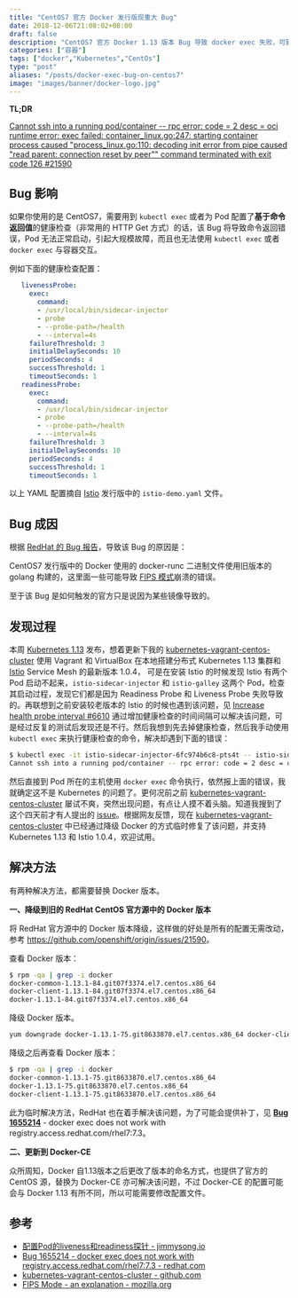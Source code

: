 ```yaml
---
title: "CentOS7 官方 Docker 发行版现重大 Bug"
date: 2018-12-06T21:08:02+08:00
draft: false
description: "CentOS7 官方 Docker 1.13 版本 Bug 导致 docker exec 失败，可致 Kubernetes 中的检测探针失败，官方推荐降级 docker 版本解决。"
categories: ["容器"]
tags: ["docker","Kubernetes","CentOs"]
type: "post"
aliases: "/posts/docker-exec-bug-on-centos7"
image: "images/banner/docker-logo.jpg"
---
```


**TL;DR**

[Cannot ssh into a running pod/container -- rpc error: code = 2 desc = oci runtime error: exec failed: container_linux.go:247: starting container process caused "process_linux.go:110: decoding init error from pipe caused \"read parent: connection reset by peer\"" command terminated with exit code 126 #21590](https://github.com/openshift/origin/issues/21590)

## Bug 影响

如果你使用的是 CentOS7，需要用到 `kubectl exec` 或者为 Pod 配置了**基于命令返回值**的健康检查（非常用的 HTTP Get 方式）的话，该 Bug 将导致命令返回错误，Pod 无法正常启动，引起大规模故障，而且也无法使用 `kubectl exec` 或者 `docker exec` 与容器交互。

例如下面的健康检查配置：

```yaml
   livenessProbe:
     exec:
       command:
       - /usr/local/bin/sidecar-injector
       - probe
       - --probe-path=/health
       - --interval=4s
     failureThreshold: 3
     initialDelaySeconds: 10
     periodSeconds: 4
     successThreshold: 1
     timeoutSeconds: 1
   readinessProbe:
     exec:
       command:
       - /usr/local/bin/sidecar-injector
       - probe
       - --probe-path=/health
       - --interval=4s
     failureThreshold: 3
     initialDelaySeconds: 10
     periodSeconds: 4
     successThreshold: 1
     timeoutSeconds: 1
```

以上 YAML 配置摘自 [Istio](https://istio.io/zh) 发行版中的 `istio-demo.yaml` 文件。

## Bug 成因

根据 [RedHat 的 Bug 报告](https://bugzilla.redhat.com/show_bug.cgi?id=1655214)，导致该 Bug 的原因是：

CentOS7 发行版中的 Docker 使用的 docker-runc 二进制文件使用旧版本的 golang 构建的，这里面一些可能导致  [FIPS 模式](https://developer.mozilla.org/en-US/docs/Mozilla/Projects/NSS/FIPS_Mode_-_an_explanation)崩溃的错误。

至于该 Bug 是如何触发的官方只是说因为某些镜像导致的。

## 发现过程

本周 [Kubernetes 1.13](https://jimmysong.io/kubernetes-handbook/appendix/kubernetes-1.13-changelog.html) 发布，想着更新下我的 [kubernetes-vagrant-centos-cluster](https://github.com/rootsongjc/kubernetes-vagrant-centos-cluster) 使用 Vagrant 和 VirtualBox 在本地搭建分布式 Kubernetes 1.13 集群和 [Istio](https://istio.io/zh) Service Mesh 的最新版本 1.0.4， 可是在安装 Istio 的时候发现 Istio 有两个 Pod 启动不起来，`istio-sidecar-injector` 和 `istio-galley` 这两个 Pod，检查其启动过程，发现它们都是因为 Readiness Probe 和 Liveness Probe 失败导致的。再联想到之前安装较老版本的 Istio 的时候也遇到该问题，见 [Increase health probe interval #6610](https://github.com/istio/istio/pull/6610) 通过增加健康检查的时间间隔可以解决该问题，可是经过反复的测试后发现还是不行。然后我想到先去掉健康检查，然后我手动使用 `kubectl exec` 来执行健康检查的命令，解决却遇到下面的错误：

```bash
$ kubectl exec -it istio-sidecar-injector-6fc974b6c8-pts4t -- istio-sidecar-injector-b484dfcbb-9x9l9 probe --probe-path=/health --interval=4s
Cannot ssh into a running pod/container -- rpc error: code = 2 desc = oci runtime error: exec failed: container_linux.go:247: starting container process caused "process_linux.go:110: decoding init error from pipe caused "read parent: connection reset by peer"" command terminated with exit code 126
```

然后直接到 Pod 所在的主机使用 `docker exec` 命令执行，依然报上面的错误，我就确定这不是 Kubernetes 的问题了。更何况前之前 [kubernetes-vagrant-centos-cluster](https://github.com/rootsongjc/kubernetes-vagrant-centos-cluster) 屡试不爽，突然出现问题，有点让人摸不着头脑。知道我搜到了这个四天前才有人提出的 [issue](https://github.com/openshift/origin/issues/21590)。根据网友反馈，现在 [kubernetes-vagrant-centos-cluster](https://github.com/rootsongjc/kubernetes-vagrant-centos-cluster) 中已经通过降级 Docker 的方式临时修复了该问题，并支持 Kubernetes 1.13 和  Istio 1.0.4，欢迎试用。

## 解决方法

有两种解决方法，都需要替换 Docker 版本。

**一、降级到旧的 RedHat CentOS 官方源中的 Docker 版本**

将 RedHat 官方源中的 Docker 版本降级，这样做的好处是所有的配置无需改动，参考 <https://github.com/openshift/origin/issues/21590>。

查看 Docker 版本：

```bash
$ rpm -qa | grep -i docker
docker-common-1.13.1-84.git07f3374.el7.centos.x86_64
docker-client-1.13.1-84.git07f3374.el7.centos.x86_64
docker-1.13.1-84.git07f3374.el7.centos.x86_64
```

降级 Docker 版本。

```bash
yum downgrade docker-1.13.1-75.git8633870.el7.centos.x86_64 docker-client-1.13.1-75.git8633870.el7.centos.x86_64 docker-common-1.13.1-75.git8633870.el7.centos.x86_64
```

降级之后再查看 Docker 版本：

```bash
$ rpm -qa | grep -i docker
docker-common-1.13.1-75.git8633870.el7.centos.x86_64
docker-1.13.1-75.git8633870.el7.centos.x86_64
docker-client-1.13.1-75.git8633870.el7.centos.x86_64
```

此为临时解决方法，RedHat 也在着手解决该问题，为了可能会提供补丁，见 [**Bug 1655214**](https://bugzilla.redhat.com/show_bug.cgi?id=1655214) - docker exec does not work with registry.access.redhat.com/rhel7:7.3。

**二、更新到 Docker-CE**

众所周知，Docker 自1.13版本之后更改了版本的命名方式，也提供了官方的 CentOS 源，替换为 Docker-CE 亦可解决该问题，不过 Docker-CE 的配置可能会与 Docker 1.13 有所不同，所以可能需要修改配置文件。

## 参考

- [配置Pod的liveness和readiness探针 - jimmysong.io](https://jimmysong.io/kubernetes-handbook/guide/configure-liveness-readiness-probes.html)
- [Bug 1655214 - docker exec does not work with registry.access.redhat.com/rhel7:7.3 - redhat.com](https://bugzilla.redhat.com/show_bug.cgi?id=1655214)
- [kubernetes-vagrant-centos-cluster - github.com](https://github.com/rootsongjc/kubernetes-vagrant-centos-cluster)
- [FIPS Mode - an explanation - mozilla.org](https://developer.mozilla.org/en-US/docs/Mozilla/Projects/NSS/FIPS_Mode_-_an_explanation)


